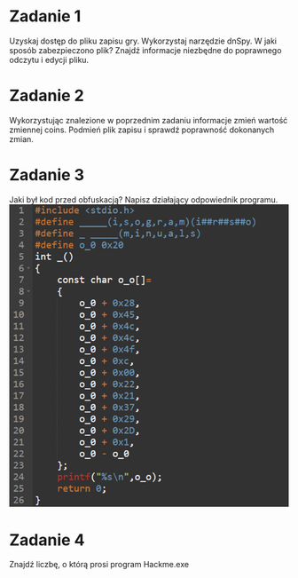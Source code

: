 # Zadanie 1
Uzyskaj dostęp do pliku zapisu gry. Wykorzystaj narzędzie dnSpy. 
W jaki sposób zabezpieczono plik? Znajdź informacje niezbędne do poprawnego odczytu i edycji pliku.

# Zadanie 2
Wykorzystując znalezione w poprzednim zadaniu informacje zmień wartość zmiennej coins. 
Podmień plik zapisu i sprawdź poprawność dokonanych zmian.

# Zadanie 3
Jaki był kod przed obfuskacją? Napisz działający odpowiednik programu.
![alt text](https://github.com/x0125x/BAWiM/blob/main/zadanie%203.png)

# Zadanie 4
Znajdź liczbę, o którą prosi program Hackme.exe
